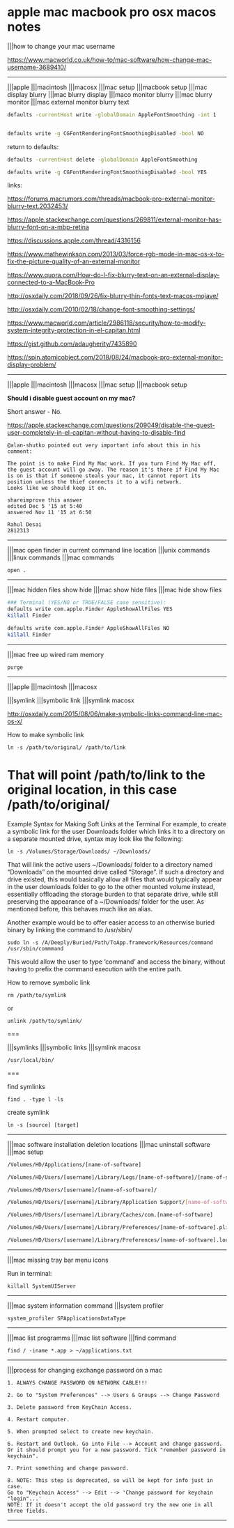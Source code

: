 # apple mac macbook pro osx macos notes

|||how to change your mac username

<https://www.macworld.co.uk/how-to/mac-software/how-change-mac-username-3689410/>

---

|||apple
|||macintosh
|||macosx
|||mac setup
|||macbook setup
|||mac display blurry |||mac blurry display
|||maco monitor blurry |||mac blurry monitor
|||mac external monitor blurry text

```bash
defaults -currentHost write -globalDomain AppleFontSmoothing -int 1


defaults write -g CGFontRenderingFontSmoothingDisabled -bool NO
```

return to defaults:

```bash
defaults -currentHost delete -globalDomain AppleFontSmoothing

defaults write -g CGFontRenderingFontSmoothingDisabled -bool YES
```

links:

<https://forums.macrumors.com/threads/macbook-pro-external-monitor-blurry-text.2032453/>

<https://apple.stackexchange.com/questions/269811/external-monitor-has-blurry-font-on-a-mbp-retina>

<https://discussions.apple.com/thread/4316156>

<https://www.mathewinkson.com/2013/03/force-rgb-mode-in-mac-os-x-to-fix-the-picture-quality-of-an-external-monitor>

<https://www.quora.com/How-do-I-fix-blurry-text-on-an-external-display-connected-to-a-MacBook-Pro>

<http://osxdaily.com/2018/09/26/fix-blurry-thin-fonts-text-macos-mojave/>

<http://osxdaily.com/2010/02/18/change-font-smoothing-settings/>

<https://www.macworld.com/article/2986118/security/how-to-modify-system-integrity-protection-in-el-capitan.html>

<https://gist.github.com/adaugherity/7435890>

<https://spin.atomicobject.com/2018/08/24/macbook-pro-external-monitor-display-problem/>

---

|||apple
|||macintosh
|||macosx
|||mac setup
|||macbook setup

**Should i disable guest account on my mac?**

Short answer - No.

<https://apple.stackexchange.com/questions/209049/disable-the-guest-user-completely-in-el-capitan-without-having-to-disable-find>

```text
@alan-shutko pointed out very important info about this in his comment:

The point is to make Find My Mac work. If you turn Find My Mac off, the guest account will go away. The reason it's there if Find My Mac is on is that if someone steals your mac, it cannot report its position unless the thief connects it to a wifi network.
Looks like we should keep it on.

shareimprove this answer
edited Dec 5 '15 at 5:40
answered Nov 11 '15 at 6:50

Rahul Desai
2812313
```

---

|||mac open finder in current command line location
|||unix commands
|||linux commands
|||mac commands

`open .`

---

|||mac hidden files show hide
|||mac show hide files
|||mac hide show files

```bash
### Terminal (YES/NO or TRUE/FALSE case sensitive):
defaults write com.apple.Finder AppleShowAllFiles YES
killall Finder
```

```bash
defaults write com.apple.Finder AppleShowAllFiles NO
killall Finder
```

---

|||mac free up wired ram memory

`purge`

---

|||apple
|||macintosh
|||macosx

|||symlink
|||symbolic link
|||symlink macosx

<http://osxdaily.com/2015/08/06/make-symbolic-links-command-line-mac-os-x/>

How to make symbolic  link

`ln -s /path/to/original/ /path/to/link`

# That will point /path/to/link to the original location, in this case /path/to/original/

Example Syntax for Making Soft Links at the Terminal
For example, to create a symbolic link for the user Downloads folder which links it to a directory on a separate mounted drive, syntax may look like the following:

`ln -s /Volumes/Storage/Downloads/ ~/Downloads/`

That will link the active users ~/Downloads/ folder to a directory named “Downloads” on the mounted drive called “Storage”. If such a directory and drive existed, this would basically allow all files that would typically appear in the user downloads folder to go to the other mounted volume instead, essentially offloading the storage burden to that separate drive, while still preserving the appearance of a ~/Downloads/ folder for the user. As mentioned before, this behaves much like an alias.

Another example would be to offer easier access to an otherwise buried binary by linking the command to /usr/sbin/

`sudo ln -s /A/Deeply/Buried/Path/ToApp.framework/Resources/command /usr/sbin/commmand`

This would allow the user to type ‘command’ and access the binary, without having to prefix the command execution with the entire path.

How to remove symbolic link

`rm /path/to/symlink`

or

`unlink /path/to/symlink/`

===

|||symlinks
|||symbolic links
|||symlink macosx

`/usr/local/bin/`

===

find symlinks

`find . -type l -ls`

create symlink

`ln -s [source] [target]`

---

|||mac software installation deletion locations
|||mac uninstall software
|||mac setup

```bash
/Volumes/HD/Applications/[name-of-software]

/Volumes/HD/Users/[username]/Library/Logs/[name-of-software]/[name-of-software]/

/Volumes/HD/Users/[username]/[name-of-software]/

/Volumes/HD/Users/[username]/Library/Application Support/[name-of-software]/[name-of-software]/

/Volumes/HD/Users/[username]/Library/Caches/com.[name-of-software]

/Volumes/HD/Users/[username]/Library/Preferences/[name-of-software].plist

/Volumes/HD/Users/[username]/Library/Preferences/[name-of-software].lockfile
```

---

|||mac missing tray bar menu icons

Run in terminal:

`killall SystemUIServer`

---
|||mac system information command
|||system profiler

`system_profiler SPApplicationsDataType`

---

|||mac list programms
|||mac list software
|||find command

`find / -iname *.app > ~/applications.txt`

---

|||process for changing exchange password on a mac

```text
1. ALWAYS CHANGE PASSWORD ON NETWORK CABLE!!!

2. Go to "System Preferences" --> Users & Groups --> Change Password

3. Delete password from KeyChain Access.

4. Restart computer.

5. When prompted select to create new keychain.

6. Restart and Outlook. Go into File --> Account and change password. Or it should prompt you for a new password. Tick "remember password in keychain".

7. Print something and change password.

8. NOTE: This step is deprecated, so will be kept for info just in case.
Go to "Keychain Access" --> Edit --> 'Change password for keychain "login"...'
NOTE: If it doesn't accept the old password try the new one in all three fields.
```

---
